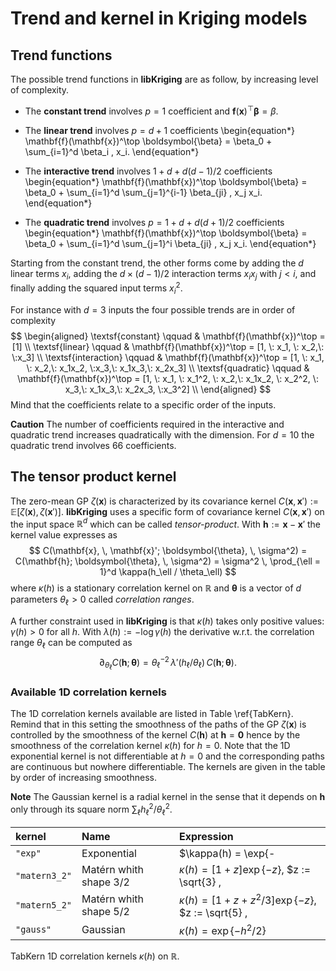 # Trend and kernel in Kriging models

## Trend functions

The possible trend functions in **libKriging** are as follow, by increasing
level of complexity.

* The **constant trend** involves $p = 1$ coefficient and
  $\mathbf{f}(\mathbf{x})^\top\boldsymbol{\beta} = \beta$.
  
* The **linear trend** involves $p = d +1$ coefficients
  \begin{equation*}
    \mathbf{f}(\mathbf{x})^\top \boldsymbol{\beta} = \beta_0 + \sum_{i=1}^d \beta_i \, x_i.
  \end{equation*}

* The **interactive trend** involves $1 + d + d (d-1) /2$
  coefficients
  \begin{equation*}
    \mathbf{f}(\mathbf{x})^\top \boldsymbol{\beta} = \beta_0  +
    \sum_{i=1}^d \sum_{j=1}^{i-1} \beta_{ji} \, x_j x_i. 
  \end{equation*} 
  
* The **quadratic trend** involves $p = 1 + d + d(d+1) /2$
  coefficients
  \begin{equation*}
    \mathbf{f}(\mathbf{x})^\top \boldsymbol{\beta} = \beta_0  +
    \sum_{i=1}^d \sum_{j=1}^i \beta_{ji} \, x_j x_i. 
  \end{equation*}

Starting from the constant trend, the other forms come by
adding the $d$ linear terms $x_i$, adding the $d \times (d-1) / 2$
interaction terms $x_i x_j$ with $j <i$, and finally adding the
squared input terms $x_i^2$.

For instance with $d=3$ inputs the four possible trends are in order
of complexity
$$
\begin{aligned}
  \textsf{constant} \qquad
  & \mathbf{f}(\mathbf{x})^\top
  = [1] \\
  \textsf{linear} \qquad
  & \mathbf{f}(\mathbf{x})^\top
  = [1, \: x_1, \: x_2,\: \:x_3] \\
  \textsf{interaction} \qquad
  & \mathbf{f}(\mathbf{x})^\top
  = [1, \: x_1, \: x_2,\: x_1x_2, \:x_3,\: x_1x_3,\: x_2x_3] \\
  \textsf{quadratic} \qquad
  & \mathbf{f}(\mathbf{x})^\top
  = [1, \: x_1, \: x_1^2, \: x_2,\: x_1x_2, \: x_2^2, \: x_3,\: x_1x_3,\: x_2x_3, \:x_3^2] \\
\end{aligned}
$$
Mind that the coefficients relate to a specific order of the inputs.

**Caution** The number of coefficients required in the interactive and quadratic
trend increases quadratically with the dimension. For $d = 10$ the
quadratic trend involves $66$ coefficients.

## The tensor product kernel

The zero-mean GP $\zeta(\mathbf{x})$ is characterized by its covariance
kernel $C(\mathbf{x}, \mathbf{x}') := \mathbb{E}[\zeta(\mathbf{x}),\, \zeta(\mathbf{x}')]$.
**libKriging** uses a specific form of covariance kernel $C(\mathbf{x},\,\mathbf{x}')$ on
the input space $\mathbb{R}^d$ which can be called
*tensor-product*. With $\mathbf{h} := \mathbf{x} - \mathbf{x}'$ the kernel
value expresses as
$$
  C(\mathbf{x}, \, \mathbf{x}'; \boldsymbol{\theta}, \, \sigma^2) =
  C(\mathbf{h}; \boldsymbol{\theta}, \, \sigma^2) =
  \sigma^2 \, \prod_{\ell = 1}^d \kappa(h_\ell / \theta_\ell)  
$$
where $\kappa(h)$ is a stationary correlation kernel on $\mathbb{R}$
and $\boldsymbol{\theta}$ is a vector of $d$ parameters $\theta_\ell> 0$
called *correlation ranges*.

A further constraint used in **libKriging** is that $\kappa(h)$ takes only
positive values: $\gamma(h) >0$ for all $h$.  With
$\lambda(h) := - \log \gamma(h)$ the derivative w.r.t. the correlation
range $\theta_\ell$ can be computed as
$$ 
  \partial_{\theta_\ell} C(\mathbf{h};\,\boldsymbol{\theta}) = 
  \theta_\ell^{-2} \, \lambda'(h_{\ell} / \theta_\ell) \,
  C(\mathbf{h};\,\boldsymbol{\theta}).
$$ 

### Available 1D correlation kernels

The 1D correlation kernels available are listed in Table
\ref{TabKern}.  Remind that in this setting the smoothness of the
paths of the GP $\zeta(\mathbf{x})$ is controlled by the smoothness of the
kernel $C(\mathbf{h})$ at $\mathbf{h} = \mathbf{0}$ hence by the smoothness of the
correlation kernel $\kappa(h)$ for $h=0$.  Note that the 1D
exponential kernel is not differentiable at $h = 0$ and the
corresponding paths are continuous but nowhere differentiable. The
kernels are given in the table by order of increasing smoothness.

**Note** The Gaussian kernel is a radial kernel in the sense that it
depends on $\mathbf{h}$ only through its square norm $\sum_\ell
h_\ell^2 / \theta_\ell^2$.

| kernel  | Name  | Expression  |
|:--|:--|:--|
| `"exp"` |  Exponential |  $\kappa(h) = \exp\{-|h|\}$  |
| `"matern3_2"` | Matérn whith shape $3/2$ | $\kappa(h) = [1 + z] \exp\{-z\}$, $z := \sqrt{3} \, |h|$ |
| `"matern5_2"` | Matérn whith shape $5/2$  | $\kappa(h) = [1 + z + z^2/3] \exp\{-z\}$, $z := \sqrt{5} \, |h|$  |
| `"gauss"` | Gaussian  | $\kappa(h) = \exp\{-h^2/2\}$ |

TabKern 1D correlation kernels $\kappa(h)$ on $\mathbb{R}$. 

